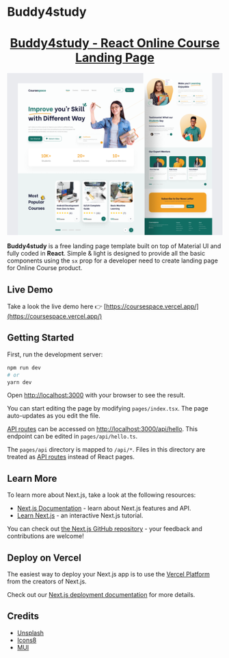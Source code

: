 # Buddy4study

<h1 align="center">
  <a href="https://github.com/hiriski/coursespace-landing-page">
  Buddy4study - React Online Course Landing Page
  </a>
  <br />
</h1>

![screenshot](public/images/image_processing20220419-31825-1yzr3x9.png)

**Buddy4study** is a free landing page template built on top of Material UI and fully coded in **React**.
Simple & light is designed to provide all the basic components using the `sx` prop for a developer need to create landing page for Online Course product.

## Live Demo

Take a look the live demo here 👉 [https://coursespace.vercel.app/](https://coursespace.vercel.app/)

## Getting Started

First, run the development server:

```bash
npm run dev
# or
yarn dev
```

Open [http://localhost:3000](http://localhost:3000) with your browser to see the result.

You can start editing the page by modifying `pages/index.tsx`. The page auto-updates as you edit the file.

[API routes](https://nextjs.org/docs/api-routes/introduction) can be accessed on [http://localhost:3000/api/hello](http://localhost:3000/api/hello). This endpoint can be edited in `pages/api/hello.ts`.

The `pages/api` directory is mapped to `/api/*`. Files in this directory are treated as [API routes](https://nextjs.org/docs/api-routes/introduction) instead of React pages.

## Learn More

To learn more about Next.js, take a look at the following resources:

- [Next.js Documentation](https://nextjs.org/docs) - learn about Next.js features and API.
- [Learn Next.js](https://nextjs.org/learn) - an interactive Next.js tutorial.

You can check out [the Next.js GitHub repository](https://github.com/vercel/next.js/) - your feedback and contributions are welcome!

## Deploy on Vercel

The easiest way to deploy your Next.js app is to use the [Vercel Platform](https://vercel.com/new?utm_medium=default-template&filter=next.js&utm_source=create-next-app&utm_campaign=create-next-app-readme) from the creators of Next.js.

Check out our [Next.js deployment documentation](https://nextjs.org/docs/deployment) for more details.

## Credits

- [Unsplash](https://unsplash.com/)
- [Icons8](https://icons8.com/)
- [MUI](https://mui.com/)
